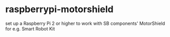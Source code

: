 # raspberrypi-motorshield
set up a Raspberry Pi 2 or higher to work with SB components' MotorShield for e.g. Smart Robot Kit
